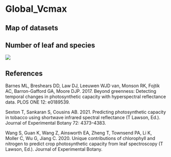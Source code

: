 # Global_Vcmax


## Map of datasets

## Number of leaf and species

![](https://github.com/TESTgroup-BNL/Global_Vcmax/blob/main/Map_datasets.jpeg)

## References
Barnes ML, Breshears DD, Law DJ, Leeuwen WJD van, Monson RK, Fojtik AC, Barron-Gafford GA, Moore DJP. 2017. Beyond greenness: Detecting temporal changes in photosynthetic capacity with hyperspectral reflectance data. PLOS ONE 12: e0189539.

Sexton T, Sankaran S, Cousins AB. 2021. Predicting photosynthetic capacity in tobacco using shortwave infrared spectral reflectance (T Lawson, Ed.). Journal of Experimental Botany 72: 4373–4383.

Wang S, Guan K, Wang Z, Ainsworth EA, Zheng T, Townsend PA, Li K, Moller C, Wu G, Jiang C. 2020. Unique contributions of chlorophyll and nitrogen to predict crop photosynthetic capacity from leaf spectroscopy (T Lawson, Ed.). Journal of Experimental Botany.
